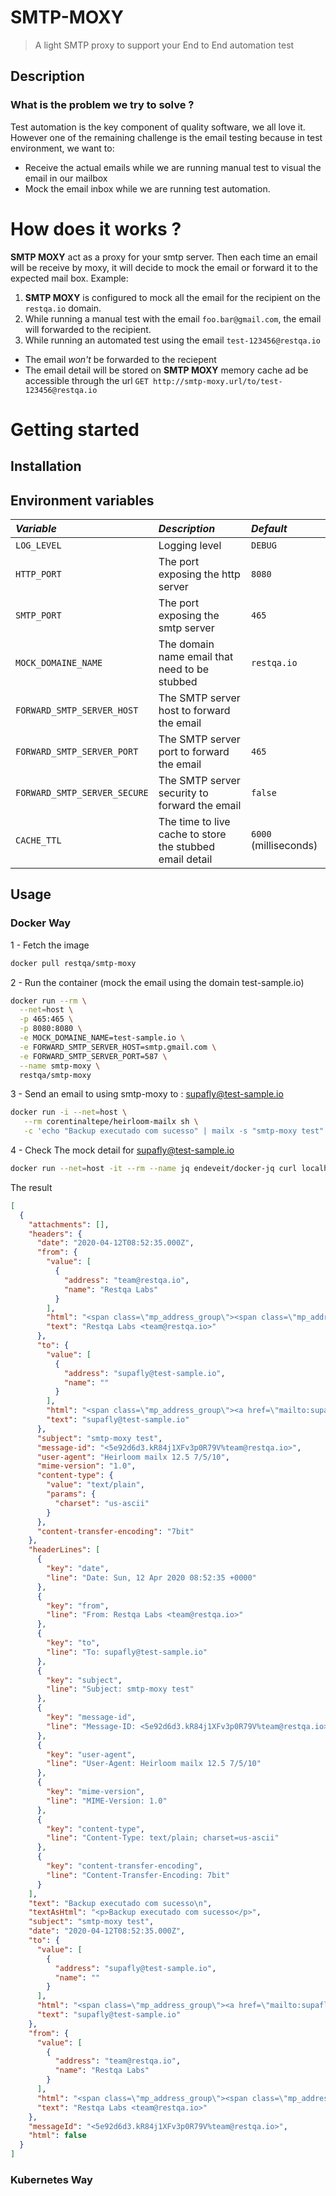 # SMTP-MOXY

> A light SMTP proxy to support your End to End automation test

## Description

### What is the problem we try to solve ?

Test automation is the key component of quality software, we all love it. 
However one of the remaining challenge is the email testing because in test environment, we want to:

* Receive the actual emails while we are running manual test to visual the email in our mailbox
* Mock the email inbox while we are running test automation.

# How does it works ? 

**SMTP MOXY** act as a proxy for your smtp server. Then each time an email will be receive by moxy, it will decide to mock  the email or forward it to the expected mail box.
Example:

1. **SMTP MOXY** is configured to mock all the email for the recipient on the `restqa.io` domain.
2. While running a manual test with the email `foo.bar@gmail.com`, the email will forwarded to the recipient.
3. While running an automated test using the email `test-123456@restqa.io`
  * The email *won't* be forwarded to the reciepent
  * The email detail will be stored on **SMTP MOXY** memory cache ad be accessible through the url `GET http://smtp-moxy.url/to/test-123456@restqa.io`


# Getting started

## Installation

## Environment variables

| *Variable*                   | *Description*                                            | *Default*             |
|:-----------------------------|:---------------------------------------------------------|:----------------------|
| `LOG_LEVEL`                  | Logging level                                            | `DEBUG`               |
| `HTTP_PORT   `               | The port exposing the http server                        | `8080`                |
| `SMTP_PORT`                  | The port exposing the smtp server                        | `465`                 |     
| `MOCK_DOMAINE_NAME`          | The domain name email that need to be stubbed            | `restqa.io`           |
| `FORWARD_SMTP_SERVER_HOST`   | The SMTP server host to forward the email                |                       |
| `FORWARD_SMTP_SERVER_PORT`   | The SMTP server port to forward the email                | `465`                 |
| `FORWARD_SMTP_SERVER_SECURE` | The SMTP server security to forward the email            | `false`               |
| `CACHE_TTL`                  | The time to live cache to store the stubbed email detail | `6000` (milliseconds) |


## Usage

### Docker Way

1 - Fetch the image

```sh
docker pull restqa/smtp-moxy
```


2 - Run the container (mock the email using the domain test-sample.io)

```sh
docker run --rm \
  --net=host \
  -p 465:465 \
  -p 8080:8080 \
  -e MOCK_DOMAINE_NAME=test-sample.io \
  -e FORWARD_SMTP_SERVER_HOST=smtp.gmail.com \
  -e FORWARD_SMTP_SERVER_PORT=587 \
  --name smtp-moxy \
  restqa/smtp-moxy
```

3 - Send an email to using smtp-moxy to : supafly@test-sample.io

```sh
docker run -i --net=host \
   --rm corentinaltepe/heirloom-mailx sh \
   -c 'echo "Backup executado com sucesso" | mailx -s "smtp-moxy test" -S smtp-use-starttls -S ssl-verify=ignore -S smtp=smtp://localhost:465 -S smtp-auth=login -S smtp-auth-user=your-smtp-username -S smtp-auth-password=your-smtp-password -S from="Restqa Labs <team@restqa.io>" -v supafly@test-sample.io'
```



4 - Check The mock detail for supafly@test-sample.io

```sh
docker run --net=host -it --rm --name jq endeveit/docker-jq curl localhost:8080/to/supafly@test-sample.io | jq
```

The result

```json
[
  {
    "attachments": [],
    "headers": {
      "date": "2020-04-12T08:52:35.000Z",
      "from": {
        "value": [
          {
            "address": "team@restqa.io",
            "name": "Restqa Labs"
          }
        ],
        "html": "<span class=\"mp_address_group\"><span class=\"mp_address_name\">Restqa Labs</span> &lt;<a href=\"mailto:team@restqa.io\" class=\"mp_address_email\">team@restqa.io</a>&gt;</span>",
        "text": "Restqa Labs <team@restqa.io>"
      },
      "to": {
        "value": [
          {
            "address": "supafly@test-sample.io",
            "name": ""
          }
        ],
        "html": "<span class=\"mp_address_group\"><a href=\"mailto:supafly@test-sample.io\" class=\"mp_address_email\">supafly@test-sample.io</a></span>",
        "text": "supafly@test-sample.io"
      },
      "subject": "smtp-moxy test",
      "message-id": "<5e92d6d3.kR84j1XFv3p0R79V%team@restqa.io>",
      "user-agent": "Heirloom mailx 12.5 7/5/10",
      "mime-version": "1.0",
      "content-type": {
        "value": "text/plain",
        "params": {
          "charset": "us-ascii"
        }
      },
      "content-transfer-encoding": "7bit"
    },
    "headerLines": [
      {
        "key": "date",
        "line": "Date: Sun, 12 Apr 2020 08:52:35 +0000"
      },
      {
        "key": "from",
        "line": "From: Restqa Labs <team@restqa.io>"
      },
      {
        "key": "to",
        "line": "To: supafly@test-sample.io"
      },
      {
        "key": "subject",
        "line": "Subject: smtp-moxy test"
      },
      {
        "key": "message-id",
        "line": "Message-ID: <5e92d6d3.kR84j1XFv3p0R79V%team@restqa.io>"
      },
      {
        "key": "user-agent",
        "line": "User-Agent: Heirloom mailx 12.5 7/5/10"
      },
      {
        "key": "mime-version",
        "line": "MIME-Version: 1.0"
      },
      {
        "key": "content-type",
        "line": "Content-Type: text/plain; charset=us-ascii"
      },
      {
        "key": "content-transfer-encoding",
        "line": "Content-Transfer-Encoding: 7bit"
      }
    ],
    "text": "Backup executado com sucesso\n",
    "textAsHtml": "<p>Backup executado com sucesso</p>",
    "subject": "smtp-moxy test",
    "date": "2020-04-12T08:52:35.000Z",
    "to": {
      "value": [
        {
          "address": "supafly@test-sample.io",
          "name": ""
        }
      ],
      "html": "<span class=\"mp_address_group\"><a href=\"mailto:supafly@test-sample.io\" class=\"mp_address_email\">supafly@test-sample.io</a></span>",
      "text": "supafly@test-sample.io"
    },
    "from": {
      "value": [
        {
          "address": "team@restqa.io",
          "name": "Restqa Labs"
        }
      ],
      "html": "<span class=\"mp_address_group\"><span class=\"mp_address_name\">Restqa Labs</span> &lt;<a href=\"mailto:team@restqa.io\" class=\"mp_address_email\">team@restqa.io</a>&gt;</span>",
      "text": "Restqa Labs <team@restqa.io>"
    },
    "messageId": "<5e92d6d3.kR84j1XFv3p0R79V%team@restqa.io>",
    "html": false
  }
]
```


### Kubernetes Way





